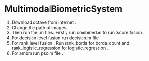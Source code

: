 # MultimodalBiometricSystem

1. Download octave from internet .
2. Change the path of images .
3. Then run the .m files. Firstly run combined.m to
run tscore fusion .
4. For decision level fusion run decision.m file
5. For rank level fusion . Run rank_borda for
borda_count and rank_logistic_regression for
logistic_regression .
6. For ambm run pso.m file .
